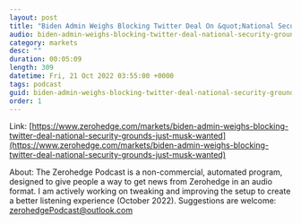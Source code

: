 ```yaml
---
layout: post
title: "Biden Admin Weighs Blocking Twitter Deal On &quot;National Security&quot; Grounds... Just As Musk Wanted"
audio: biden-admin-weighs-blocking-twitter-deal-national-security-grounds-just-musk-wanted-0
category: markets
desc: ""
duration: 00:05:09
length: 309
datetime: Fri, 21 Oct 2022 03:55:00 +0000
tags: podcast
guid: biden-admin-weighs-blocking-twitter-deal-national-security-grounds-just-musk-wanted-0
order: 1
---
```



Link: [https://www.zerohedge.com/markets/biden-admin-weighs-blocking-twitter-deal-national-security-grounds-just-musk-wanted](https://www.zerohedge.com/markets/biden-admin-weighs-blocking-twitter-deal-national-security-grounds-just-musk-wanted)

About: The Zerohedge Podcast is a non-commercial, automated program, designed to give people a way to get news from Zerohedge in an audio format.  I am actively working on tweaking and improving the setup to create a better listening experience (October 2022).  Suggestions are welcome: [zerohedgePodcast@outlook.com](mailto:zerohedgePodcast@outlook.com)